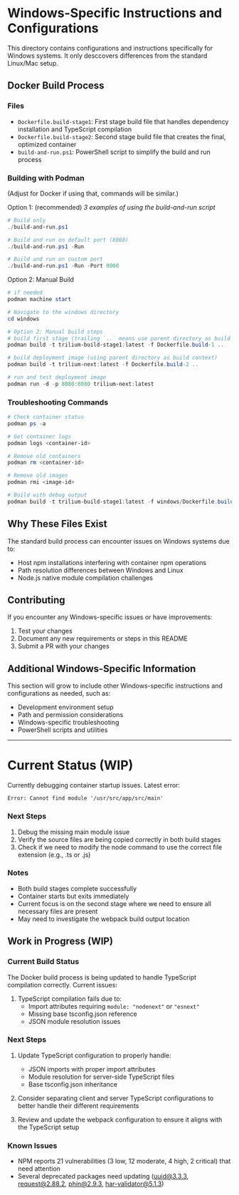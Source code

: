 # Windows-Specific Instructions and Configurations

This directory contains configurations and instructions specifically for Windows systems. It only desccovers differences from the standard Linux/Mac setup.

## Docker Build Process

### Files
- `Dockerfile.build-stage1`: First stage build file that handles dependency installation and TypeScript compilation
- `Dockerfile.build-stage2`: Second stage build file that creates the final, optimized container
- `build-and-run.ps1`: PowerShell script to simplify the build and run process

### Building with Podman
(Adjust for Docker if using that, commands will be similar.)

Option 1: (recommended)
_3 examples of using the build-and-run script_

```powershell
# Build only
./build-and-run.ps1

# Build and run on default port (8080)
./build-and-run.ps1 -Run

# Build and run on custom port
./build-and-run.ps1 -Run -Port 9000
```

Option 2: Manual Build

```powershell
# if needed
podman machine start 

# Navigate to the windows directory
cd windows

# Option 2: Manual build steps
# build first stage (trailing `..` means use parent directory as build context)
podman build -t trilium-build-stage1:latest -f Dockerfile.build-1 ..

# build deployment image (using parent directory as build context)
podman build -t trilium-next:latest -f Dockerfile.build-2 ..

# run and test deployment image
podman run -d -p 8080:8080 trilium-next:latest
```
### Troubleshooting Commands

```powershell
# Check container status
podman ps -a

# Get container logs
podman logs <container-id>

# Remove old containers
podman rm <container-id>

# Remove old images
podman rmi <image-id>

# Build with debug output
podman build -t trilium-build-stage1:latest -f windows/Dockerfile.build-1 .. --log-level=debug
```

## Why These Files Exist

The standard build process can encounter issues on Windows systems due to:
- Host npm installations interfering with container npm operations
- Path resolution differences between Windows and Linux
- Node.js native module compilation challenges

## Contributing

If you encounter any Windows-specific issues or have improvements:
1. Test your changes
2. Document any new requirements or steps in this README
3. Submit a PR with your changes

## Additional Windows-Specific Information

This section will grow to include other Windows-specific instructions and configurations as needed, such as:
- Development environment setup
- Path and permission considerations
- Windows-specific troubleshooting
- PowerShell scripts and utilities

------------------------------------------------------------------------------

# Current Status (WIP)

Currently debugging container startup issues. Latest error:
```
Error: Cannot find module '/usr/src/app/src/main'
```

### Next Steps
1. Debug the missing main module issue
2. Verify the source files are being copied correctly in both build stages
3. Check if we need to modify the node command to use the correct file extension (e.g., .ts or .js)

### Notes
- Both build stages complete successfully
- Container starts but exits immediately
- Current focus is on the second stage where we need to ensure all necessary files are present
- May need to investigate the webpack build output location

## Work in Progress (WIP)

### Current Build Status
The Docker build process is being updated to handle TypeScript compilation correctly. Current issues:

1. TypeScript compilation fails due to:
   - Import attributes requiring `module: "nodenext"` or `"esnext"`
   - Missing base tsconfig.json reference
   - JSON module resolution issues

### Next Steps
1. Update TypeScript configuration to properly handle:
   - JSON imports with proper import attributes
   - Module resolution for server-side TypeScript files
   - Base tsconfig.json inheritance

2. Consider separating client and server TypeScript configurations to better handle their different requirements

3. Review and update the webpack configuration to ensure it aligns with the TypeScript setup

### Known Issues
- NPM reports 21 vulnerabilities (3 low, 12 moderate, 4 high, 2 critical) that need attention
- Several deprecated packages need updating (uuid@3.3.3, request@2.88.2, phin@2.9.3, har-validator@5.1.3)
